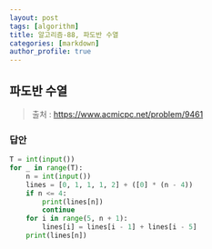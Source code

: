 ```yaml
---
layout: post
tags: [algorithm]
title: 알고리즘-88, 파도반 수열
categories: [markdown]
author_profile: true
---
```


## 파도반 수열

> 출처 : <https://www.acmicpc.net/problem/9461>

### 답안

```python
T = int(input())
for _ in range(T):
    n = int(input())
    lines = [0, 1, 1, 1, 2] + ([0] * (n - 4))
    if n <= 4:
        print(lines[n])
        continue
    for i in range(5, n + 1):
        lines[i] = lines[i - 1] + lines[i - 5]
    print(lines[n])


```
